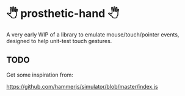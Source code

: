 
# 🖑 prosthetic-hand 🖑


A very early WIP of a library to emulate mouse/touch/pointer events, designed to help
unit-test touch gestures.






## TODO

Get some inspiration from:

https://github.com/hammerjs/simulator/blob/master/index.js


